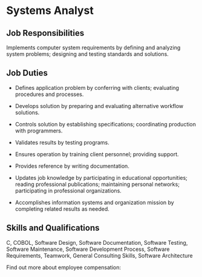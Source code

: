 # Systems Analyst

## Job Responsibilities

Implements computer system requirements by defining and analyzing system problems; designing and testing standards and solutions.

## Job Duties

* Defines application problem by conferring with clients; evaluating procedures and processes.

* Develops solution by preparing and evaluating alternative workflow solutions.

* Controls solution by establishing specifications; coordinating production with programmers.

* Validates results by testing programs.

* Ensures operation by training client personnel; providing support.

* Provides reference by writing documentation.

* Updates job knowledge by participating in educational opportunities; reading professional publications; maintaining personal networks; participating in professional organizations.

* Accomplishes information systems and organization mission by completing related results as needed.

## Skills and Qualifications

C, COBOL, Software Design, Software Documentation, Software Testing, Software Maintenance, Software Development Process, Software Requirements, Teamwork, General Consulting Skills, Software Architecture

Find out more about employee compensation:
